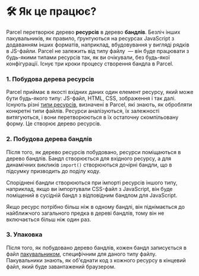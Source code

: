 # 🛠 Як це працює?

Parcel перетворює дерево **ресурсів** в дерево **бандлів**. Безліч інших пакувальників, як правило, ґрунтуються на ресурсах JavaScript з додаванням інших форматів, наприклад, вбудовування у вигляді рядків в JS-файли. Parcel не залежить від типу файлу &nbsp;&mdash; він буде працювати з будь-якими типами ресурсів так, як ви очікували, без будь-якої конфігурації. Існує три кроки процесу створення бандла в Parcel.

### 1. Побудова дерева ресурсів

Parcel приймає в якості вхідних даних один елемент ресурсу, який може бути будь-якого типу: JS-файл, HTML, CSS, зображення і так далі. Існують різні [типи ресурсів](asset_types.html), визначені в Parcel, які знають, як обробляти конкретні типи файлів. Ресурси аналізуються, їх залежності витягуються, і вони перетворюються в їх остаточну скомпільовану форму. Це створює дерево ресурсів.

### 2. Побудова дерева бандлів

Після того, як дерево ресурсів побудовано, ресурси поміщаються в дерево бандлів. Бандл створюється для вхідного ресурсу, а для динамічних викликів `import()` створюються дочірні бандли, що в підсумку призводить до поділу коду.

Споріднені бандли створюються при імпорті ресурсів іншого типу, наприклад, якщо ви імпортували CSS-файл з JavaScript, він буде поміщений в сусідній бандл з відповідним бандлом для JavaScript.

Якщо ресурс потрібно більш ніж в одному бандлі, він піднімається до найближчого загального предка в дереві бандлів, тому він не включається більш ніж один раз.

### 3. Упаковка

Після того, як побудовано дерево бандлів, кожен бандл записується в файл [пакувальником](packagers.html), специфічним для даного типу файлу. Пакувальники знають, як об'єднати код з кожного ресурсу в кінцевий файл, який буде завантажений браузером.
